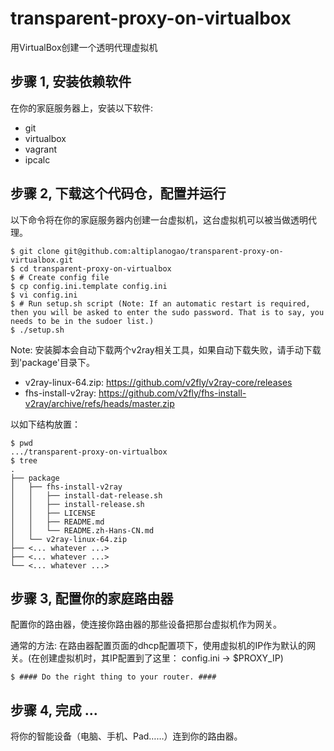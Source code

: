 # transparent-proxy-on-virtualbox

用VirtualBox创建一个透明代理虚拟机

<!-- https://guide.v2fly.org/en_US/app/transparent_proxy.html#pros -->

## 步骤 1, 安装依赖软件

在你的家庭服务器上，安装以下软件:

* git
* virtualbox
* vagrant
* ipcalc

## 步骤 2, 下载这个代码仓，配置并运行

以下命令将在你的家庭服务器内创建一台虚拟机，这台虚拟机可以被当做透明代理。

``` shell
$ git clone git@github.com:altiplanogao/transparent-proxy-on-virtualbox.git
$ cd transparent-proxy-on-virtualbox
$ # Create config file
$ cp config.ini.template config.ini
$ vi config.ini
$ # Run setup.sh script (Note: If an automatic restart is required, then you will be asked to enter the sudo password. That is to say, you needs to be in the sudoer list.)
$ ./setup.sh
```

Note: 安装脚本会自动下载两个v2ray相关工具，如果自动下载失败，请手动下载到'package'目录下。
* v2ray-linux-64.zip: https://github.com/v2fly/v2ray-core/releases
* fhs-install-v2ray: https://github.com/v2fly/fhs-install-v2ray/archive/refs/heads/master.zip


以如下结构放置：
```
$ pwd
.../transparent-proxy-on-virtualbox
$ tree
.
├── package
│   ├── fhs-install-v2ray
│   │   ├── install-dat-release.sh
│   │   ├── install-release.sh
│   │   ├── LICENSE
│   │   ├── README.md
│   │   └── README.zh-Hans-CN.md
│   └── v2ray-linux-64.zip
├── <... whatever ...>
├── <... whatever ...>
└── <... whatever ...>
```

## 步骤 3, 配置你的家庭路由器

配置你的路由器，使连接你路由器的那些设备把那台虚拟机作为网关。

通常的方法: 在路由器配置页面的dhcp配置项下，使用虚拟机的IP作为默认的网关。(在创建虚拟机时，其IP配置到了这里： config.ini -> $PROXY_IP)
```
$ #### Do the right thing to your router. ####
```

## 步骤 4, 完成 ...
将你的智能设备（电脑、手机、Pad……）连到你的路由器。

